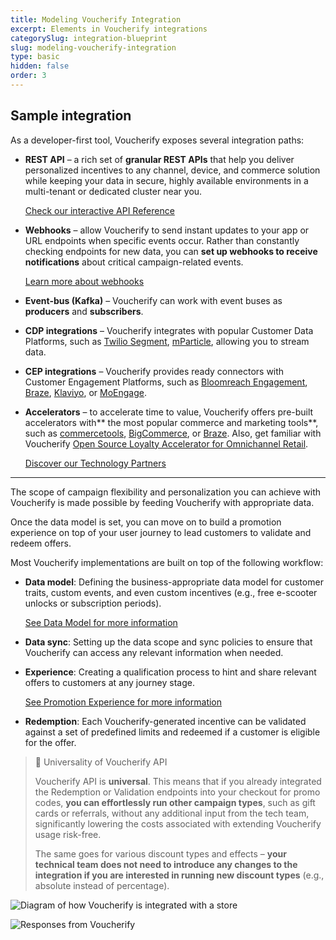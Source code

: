```yaml
---
title: Modeling Voucherify Integration
excerpt: Elements in Voucherify integrations
categorySlug: integration-blueprint
slug: modeling-voucherify-integration
type: basic
hidden: false
order: 3
---
```


## Sample integration

As a developer-first tool, Voucherify exposes several integration paths:

- **REST API** – a rich set of **granular REST APIs** that help you deliver personalized incentives to any channel, device, and commerce solution while keeping your data in secure, highly available environments in a multi-tenant or dedicated cluster near you.

    [Check our interactive API Reference](https://docs.voucherify.io/reference/introduction-1 "Voucherify interactive API reference") 

- **Webhooks** – allow Voucherify to send instant updates to your app or URL endpoints when specific events occur. Rather than constantly checking endpoints for new data, you can **set up webhooks to receive notifications** about critical campaign-related events. 
  
  [Learn more about webhooks](https://support.voucherify.io/article/68-webhooks-notifications "Webhooks notifications in Voucherify")

- **Event-bus (Kafka)** – Voucherify can work with event buses as **producers** and **subscribers**.

- **CDP integrations** – Voucherify integrates with popular Customer Data Platforms, such as [Twilio Segment](https://www.voucherify.io/integrations/segment "Make customer data easy to manage and a pleasure to use with Segment"), [mParticle](https://www.voucherify.io/integrations/mparticle "Use granular customer data to build better promotions"), allowing you to stream data.

- **CEP integrations** – Voucherify provides ready connectors with Customer Engagement Platforms, such as [Bloomreach Engagement](https://support.voucherify.io/article/613-bloomreach-engagement-integration "Bloomreach Engagement Integration with Voucherify"), [Braze](https://www.voucherify.io/integrations/braze "Omnichannel incentives to grow customer engagement"), [Klaviyo](https://www.voucherify.io/integrations/klaviyo "Maximize customer engagement"), or [MoEngage](https://www.voucherify.io/integrations/moengage "Engage customers with cross-channel promotions"). 

- **Accelerators** – to accelerate time to value, Voucherify offers pre-built accelerators with** the most popular commerce and marketing tools**, such as [commercetools](https://www.voucherify.io/integrations/commercetools "Next-gen promotions for modern commerce"), [BigCommerce](https://www.voucherify.io/integrations/bigcommerce "Supercharge your online store with personalized promotions"), or [Braze](https://www.voucherify.io/integrations/braze "Omnichannel incentives to grow customer engagement"). Also, get familiar with Voucherify [Open Source Loyalty Accelerator for Omnichannel Retail](https://www.voucherify.io/blog/open-source-loyalty-accelerator-for-omnichannel-retail "Open Source Loyalty Accelerator for Omnichannel Retail blog post").

    [Discover our Technology Partners](https://www.voucherify.io/integrations "Supercharge promotions with powerful Voucherify integrations")

---

The scope of campaign flexibility and personalization you can achieve with Voucherify is made possible by feeding Voucherify with appropriate data. 

Once the data model is set, you can move on to build a promotion experience on top of your user journey to lead customers to validate and redeem offers.

Most Voucherify implementations are built on top of the following workflow:

- **Data model**: Defining the business-appropriate data model for customer traits, custom events, and even custom incentives (e.g., free e-scooter unlocks or subscription periods).

    [See Data Model for more information](https://docs.voucherify.io/docs/data-model "Data model")

- **Data sync**: Setting up the data scope and sync policies to ensure that Voucherify can access any relevant information when needed. 

- **Experience**: Creating a qualification process to hint and share relevant offers to customers at any journey stage. 

    [See Promotion Experience for more information](#promotion-experience "Promotion experience")

- **Redemption**: Each Voucherify-generated incentive can be validated against a set of predefined limits and redeemed if a customer is eligible for the offer. 

> 📘 Universality of Voucherify API
> 
> Voucherify API is **universal**. This means that if you already integrated the Redemption or Validation endpoints into your checkout for promo codes, **you can effortlessly run other campaign types**, such as gift cards or referrals, without any additional input from the tech team, significantly lowering the costs associated with extending Voucherify usage risk-free.
>
>The same goes for various discount types and effects – **your technical team does not need to introduce any changes to the integration if you are interested in running new discount types** (e.g., absolute instead of percentage).

![Diagram of how Voucherify is integrated with a store](https://files.readme.io/2c7eff2-guides_integration_blueprint_modeling-voucherify-integration-01.png "How Voucherify is integrated with a store")

![Responses from Voucherify](https://files.readme.io/00967ba-guides_integration_blueprint_modeling-voucherify-integration-02.png "Responses from Voucherify")